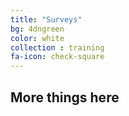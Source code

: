 ```yaml
---
title: "Surveys"
bg: 4dngreen
color: white
collection : training
fa-icon: check-square
---
```


## More things here